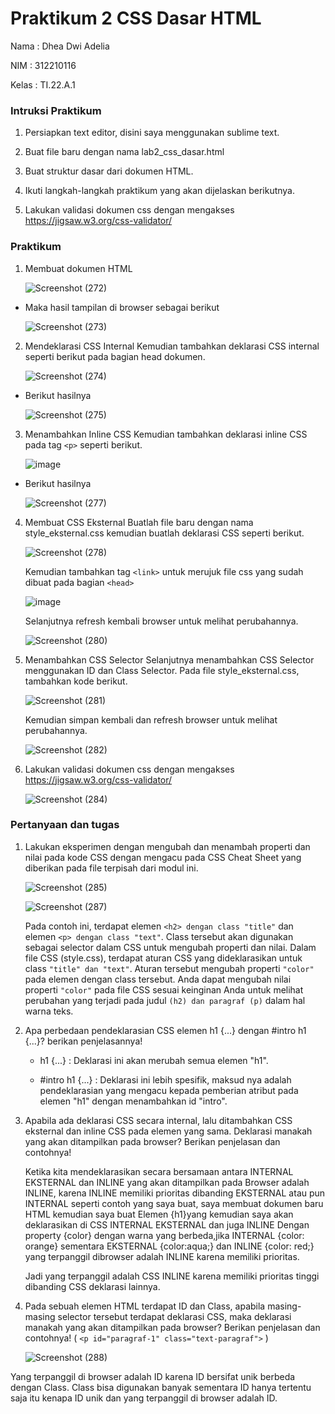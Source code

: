 # Praktikum 2 CSS Dasar HTML

Nama : Dhea Dwi Adelia

NIM : 312210116

Kelas : TI.22.A.1

### Intruksi Praktikum

1. Persiapkan text editor, disini saya menggunakan sublime text.
   
2. Buat file baru dengan nama lab2_css_dasar.html
   
3. Buat struktur dasar dari dokumen HTML.
   
4. Ikuti langkah-langkah praktikum yang akan dijelaskan berikutnya.
   
5. Lakukan validasi dokumen css dengan mengakses https://jigsaw.w3.org/css-validator/

### Praktikum

1. Membuat dokumen HTML

   ![Screenshot (272)](https://github.com/adeliadhea06/Lab2Web/assets/115794875/0aab7b9e-5b03-429b-ad03-c94adb7890ed)

- Maka hasil tampilan di browser sebagai berikut

  ![Screenshot (273)](https://github.com/adeliadhea06/Lab2Web/assets/115794875/917f193b-2943-4fdf-aeeb-a0af55dad791)


2. Mendeklarasi CSS Internal
   Kemudian tambahkan deklarasi CSS internal seperti berikut pada bagian head dokumen.

   ![Screenshot (274)](https://github.com/adeliadhea06/Lab2Web/assets/115794875/c2b701be-8a54-4fc8-b613-e4bf05ae8066)

- Berikut hasilnya

  ![Screenshot (275)](https://github.com/adeliadhea06/Lab2Web/assets/115794875/0fa8fc5b-bb9b-4c04-a528-3d45f2d4f3ef)


3. Menambahkan Inline CSS
   Kemudian tambahkan deklarasi inline CSS pada tag `<p>` seperti berikut.

   ![image](https://github.com/adeliadhea06/Lab2Web/assets/115794875/4d34a678-4f81-4418-8b3f-8c74fb65f370)

- Berikut hasilnya

  ![Screenshot (277)](https://github.com/adeliadhea06/Lab2Web/assets/115794875/6b231f70-0f37-48a6-92e9-f719a6ad42bd)


4. Membuat CSS Eksternal
   Buatlah file baru dengan nama style_eksternal.css kemudian buatlah deklarasi CSS seperti berikut.

   ![Screenshot (278)](https://github.com/adeliadhea06/Lab2Web/assets/115794875/50e8a03e-6a2f-4c5b-b415-e21f547f3952)

   Kemudian tambahkan tag `<link>` untuk merujuk file css yang sudah dibuat pada bagian `<head>`

   ![image](https://github.com/adeliadhea06/Lab2Web/assets/115794875/c1aa3214-5fe1-4df2-b64b-fbf30a428be1)

   Selanjutnya refresh kembali browser untuk melihat perubahannya.

   ![Screenshot (280)](https://github.com/adeliadhea06/Lab2Web/assets/115794875/81ad507e-e9e2-4e72-876a-7c65849d075a)


5. Menambahkan CSS Selector
   Selanjutnya menambahkan CSS Selector menggunakan ID dan Class Selector. Pada file style_eksternal.css, tambahkan kode berikut.

   ![Screenshot (281)](https://github.com/adeliadhea06/Lab2Web/assets/115794875/53cb68ce-a3ba-47b7-bf57-a0132d1dd1dd)

   Kemudian simpan kembali dan refresh browser untuk melihat perubahannya.

   ![Screenshot (282)](https://github.com/adeliadhea06/Lab2Web/assets/115794875/06a53f32-8bfb-430b-8df1-033d803d4f54)


6. Lakukan validasi dokumen css dengan mengakses https://jigsaw.w3.org/css-validator/

   ![Screenshot (284)](https://github.com/adeliadhea06/Lab2Web/assets/115794875/72047264-5b9d-41ce-8cec-693b311f8e49)


### Pertanyaan dan tugas

1. Lakukan eksperimen dengan mengubah dan menambah properti dan nilai pada kode CSS dengan mengacu pada CSS Cheat Sheet yang diberikan pada file terpisah dari modul ini.

   ![Screenshot (285)](https://github.com/adeliadhea06/Lab2Web/assets/115794875/0f17e410-0481-4ffc-8f4e-58d3a18fb125)

   ![Screenshot (287)](https://github.com/adeliadhea06/Lab2Web/assets/115794875/235eac80-3945-4a87-8f46-f6156dbec952)

   Pada contoh ini, terdapat elemen `<h2> dengan class "title"` dan elemen `<p> dengan class "text"`. Class tersebut akan digunakan sebagai selector dalam CSS untuk mengubah properti dan nilai. Dalam file CSS (style.css), terdapat aturan CSS yang dideklarasikan untuk class `"title" dan "text"`. Aturan tersebut mengubah properti `"color"` pada elemen dengan class tersebut. Anda dapat mengubah nilai properti `"color"` pada file CSS sesuai keinginan Anda untuk melihat perubahan yang terjadi pada judul `(h2) dan paragraf (p)` dalam hal warna teks.

3. Apa perbedaan pendeklarasian CSS elemen h1 {...} dengan #intro h1 {...}? berikan penjelasannya!

   - h1 {...} : Deklarasi ini akan merubah semua elemen "h1".

   - #intro h1 {...} : Deklarasi ini lebih spesifik, maksud nya adalah pendeklarasian yang mengacu kepada pemberian atribut pada elemen "h1" dengan menambahkan id "intro".
   
5. Apabila ada deklarasi CSS secara internal, lalu ditambahkan CSS eksternal dan inline CSS pada elemen yang sama. Deklarasi manakah yang akan ditampilkan pada browser? Berikan penjelasan dan contohnya!

   Ketika kita mendeklarasikan secara bersamaan antara INTERNAL EKSTERNAL dan INLINE yang akan ditampilkan pada Browser adalah INLINE, karena INLINE memiliki prioritas dibanding EKSTERNAL atau pun INTERNAL seperti contoh yang saya buat, saya membuat dokumen baru HTML kemudian saya buat Elemen {h1}yang kemudian saya akan deklarasikan di CSS INTERNAL EKSTERNAL dan juga INLINE Dengan property {color} dengan warna yang berbeda,jika INTERNAL {color: orange} sementara EKSTERNAL {color:aqua;} dan INLINE {color: red;} yang terpanggil dibrowser adalah INLINE karena memiliki prioritas.

   Jadi yang terpanggil adalah CSS INLINE karena memiliki prioritas tinggi dibanding CSS deklarasi lainnya.
   
7. Pada sebuah elemen HTML terdapat ID dan Class, apabila masing-masing selector tersebut terdapat deklarasi CSS, maka deklarasi manakah yang akan ditampilkan pada browser? Berikan penjelasan dan contohnya! ( `<p id="paragraf-1" class="text-paragraf">` )

   ![Screenshot (288)](https://github.com/adeliadhea06/Lab2Web/assets/115794875/c94e52ae-a092-4d9b-8225-e6d08bc45bc1)

Yang terpanggil di browser adalah ID karena ID bersifat unik berbeda dengan Class. Class bisa digunakan banyak sementara ID hanya tertentu saja itu kenapa ID unik dan yang terpanggil di browser adalah ID.





